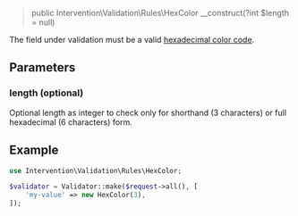 > public Intervention\Validation\Rules\HexColor __construct(?int $length = null)

The field under validation must be a valid [hexadecimal color code](https://en.wikipedia.org/wiki/Web_colors). 

## Parameters

### length (optional)

Optional length as integer to check only for shorthand (3 characters) or full hexadecimal (6 characters) form.

## Example

```php
use Intervention\Validation\Rules\HexColor;

$validator = Validator::make($request->all(), [
    'my-value' => new HexColor(3),
]);
```


